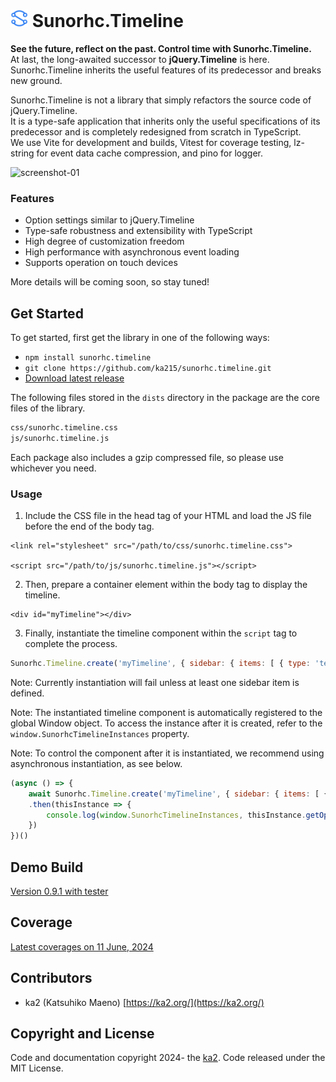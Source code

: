 <h1><img src="public/sunorhc.svg" width="28" height="28"> Sunorhc.Timeline</h1>

**See the future, reflect on the past. Control time with Sunorhc.Timeline.**  
At last, the long-awaited successor to **jQuery.Timeline** is here.  
Sunorhc.Timeline inherits the useful features of its predecessor and breaks new ground.  

Sunorhc.Timeline is not a library that simply refactors the source code of jQuery.Timeline.  
It is a type-safe application that inherits only the useful specifications of its predecessor and is completely redesigned from scratch in TypeScript.  
We use Vite for development and builds, Vitest for coverage testing, lz-string for event data cache compression, and pino for logger.  

![screenshot-01](https://github.com/ka215/sunorhc.timeline/assets/7112853/84aab710-9aa9-44ca-81fe-12583a40de21)

### Features
- Option settings similar to jQuery.Timeline
- Type-safe robustness and extensibility with TypeScript
- High degree of customization freedom
- High performance with asynchronous event loading
- Supports operation on touch devices

More details will be coming soon, so stay tuned!

## Get Started
To get started, first get the library in one of the following ways:
- `npm install sunorhc.timeline`
- `git clone https://github.com/ka215/sunorhc.timeline.git`
- [Download latest release](https://github.com/ka215/sunorhc.timeline/releases/latest)

The following files stored in the `dists` directory in the package are the core files of the library.
```bash
css/sunorhc.timeline.css
js/sunorhc.timeline.js
```
Each package also includes a gzip compressed file, so please use whichever you need.

### Usage

1. Include the CSS file in the head tag of your HTML and load the JS file before the end of the body tag.
```
<link rel="stylesheet" src="/path/to/css/sunorhc.timeline.css">

<script src="/path/to/js/sunorhc.timeline.js"></script>
```

2. Then, prepare a container element within the body tag to display the timeline.
```
<div id="myTimeline"></div>
```

3. Finally, instantiate the timeline component within the `script` tag to complete the process.
```js
Sunorhc.Timeline.create('myTimeline', { sidebar: { items: [ { type: 'text', label: 'Row 1'} ] } })
```

Note: Currently instantiation will fail unless at least one sidebar item is defined.

Note: The instantiated timeline component is automatically registered to the global Window object. To access the instance after it is created, refer to the `window.SunorhcTimelineInstances` property.

Note: To control the component after it is instantiated, we recommend using asynchronous instantiation, as see below.
```js
(async () => {
    await Sunorhc.Timeline.create('myTimeline', { sidebar: { items: [ { type: 'text', label: 'Row 1'} ] } })
    .then(thisInstance => {
        console.log(window.SunorhcTimelineInstances, thisInstance.getOptions())
    })
})()
```

## Demo Build

[Version 0.9.1 with tester](https://ka215.github.io/sunorhc.timeline/?v0.9.1-2)

## Coverage

[Latest coverages on 11 June, 2024](https://ka215.github.io/sunorhc.timeline/coverage/)

## Contributors

- ka2 (Katsuhiko Maeno) [https://ka2.org/](https://ka2.org/)

## Copyright and License

Code and documentation copyright 2024- the [ka2](https://ka2.org/). Code released under the MIT License.